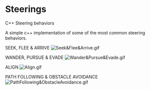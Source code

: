 # Steerings
C++ Steering behaviors

A simple c++ implementation of some of the most common steering behaviors.

SEEK, FLEE & ARRIVE
![Seek&Flee&Arrive.gif](../master/Resources/Seek&Flee&Arrive.gif)

WANDER, PURSUE & EVADE
![Wander&Pursue&Evade.gif](../master/Resources/Wander&Pursue&Evade.gif)

ALIGN
![Align.gif](../master/Resources/Align.gif)

PATH FOLLOWING & OBSTACLE AVOIDANCE
![PathFollowing&ObstacleAvoidance.gif](../master/Resources/PathFollowing&ObstacleAvoidance.gif)
